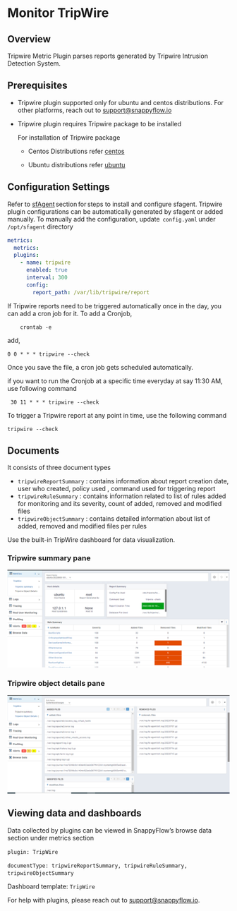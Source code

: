 # Monitor TripWire

## Overview

Tripwire Metric Plugin parses reports generated by Tripwire Intrusion Detection System.

## Prerequisites

- Tripwire plugin supported only for ubuntu and centos distributions. For other platforms, reach out to support@snappyflow.io

- Tripwire plugin requires Tripwire package to be installed
  
  For installation of Tripwire package
  
  - Centos Distributions refer [centos](https://www.howtoforge.com/tutorial/monitoring-and-detecting-modified-files-using-tripwire-on-centos-7/) 
  
  - Ubuntu distributions refer  [ubuntu](https://techdirectarchive.com/2022/03/24/how-to-install-and-configure-tripwire-on-ubuntu/)

## Configuration Settings

Refer to [sfAgent](/docs/Quick_Start/getting_started#sfagent) section for steps to install and configure sfagent. Tripwire plugin configurations can be automatically generated by sfagent or added manually. To manually add the configuration, update  `config.yaml` under `/opt/sfagent` directory

```yaml
metrics: 
  metrics: 
  plugins: 
    - name: tripwire
      enabled: true
      interval: 300
      config:
        report_path: /var/lib/tripwire/report
```

If Tripwire reports need to be triggered automatically once in the day, you can add a cron job for it.
To add a Cronjob,

```commandline
    crontab -e
```

add,

```
0 0 * * * tripwire --check
```

Once you save the file, a cron job gets scheduled automatically. 

if you want to run the Cronjob at a specific time everyday at say 11:30 AM, use following command

```commandline
 30 11 * * * tripwire --check
```

To trigger a Tripwire report at any point in time, use the following command

```
tripwire --check 
```

## Documents

It consists of three document types

- `tripwireReportSummary` : contains information about report creation date, user who created, policy used , command used for triggering report
- `tripwireRuleSummary` : contains information related to list of rules added for monitoring and its severity, count of added, removed and modified files
- `tripwireObjectSummary` : contains detailed information about list of added, removed and modified files per rules

Use the built-in TripWire dashboard for data visualization.

### Tripwire summary pane

![img.png](./images/TripWire_Summary.png)

### Tripwire object details pane

![img_1.png](./images/TripwireObjectDetails.png)

## Viewing data and dashboards

Data collected by plugins can be viewed in SnappyFlow’s browse data section under metrics section 

`plugin: TripWire`

`documentType: tripwireReportSummary, tripwireRuleSummary, tripwireObjectSummary`

Dashboard template: `TripWire`

For help with plugins, please reach out to [support@snappyflow.io](mailto:support@snappyflow.io).